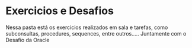 # Exercicios e Desafios

Nessa pasta está os exercicios realizados em sala e tarefas, como subconsultas, procedures, sequences, entre outros.....
Juntamente com o Desafio da Oracle